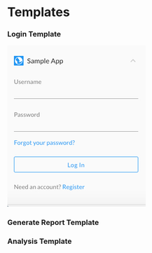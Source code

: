 # Templates

### Login Template

![](/assets/login-template.jpg)

### Generate Report Template

### Analysis Template





